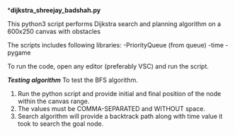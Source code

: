 ***dijkstra_shreejay_badshah.py**

This python3 script performs Dijkstra search and planning algorithm on a 600x250 canvas with obstacles

The scripts includes following libraries:
-PriorityQueue (from queue)
-time
-pygame

To run the code, open any editor (preferably VSC) and run the script.

***Testing algorithm***
To test the BFS algorithm.
1. Run the python script and provide initial and final position of the node within the canvas range.
2. The values must be COMMA-SEPARATED and WITHOUT space.
3. Search algorithm will provide a backtrack path along with time value it took to search the goal node.


